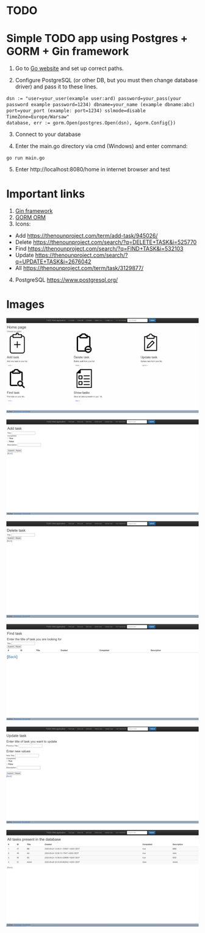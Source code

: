 # TODO

# Simple TODO app using Postgres + GORM + Gin framework

1. Go to [Go website](https://golang.org/) and set up correct paths.

2. Configure PostgreSQL (or other DB, but you must then change database driver) and pass it to these lines.

```
dsn := "user=your_user(example user:ard) password=your_pass(your password example password=1234) dbname=your_name (example dbname:abc) port=your_port (example: port=1234) sslmode=disable TimeZone=Europe/Warsaw"
database, err := gorm.Open(postgres.Open(dsn), &gorm.Config{})
```

3. Connect to your database

4. Enter the main.go directory via cmd (Windows) and enter command:

```
go run main.go
```

5. Enter http://localhost:8080/home in internet browser and test 


# Important links

1. [Gin framework](https://github.com/gin-gonic/gin)
2. [GORM ORM](https://github.com/go-gorm/gorm)
3. Icons:
  * Add https://thenounproject.com/term/add-task/945026/
  * Delete https://thenounproject.com/search/?q=DELETE+TASK&i=525770
  * Find https://thenounproject.com/search/?q=FIND+TASK&i=532103
  * Update https://thenounproject.com/search/?q=UPDATE+TASK&i=2676042
  * All https://thenounproject.com/term/task/3129877/
4. PostgreSQL https://www.postgresql.org/

# Images

![Main page](https://raw.githubusercontent.com/sebsm/TODO/dev/images/Main.PNG)

![Add page](https://raw.githubusercontent.com/sebsm/TODO/dev/images/Add.PNG)

![Delete page](https://raw.githubusercontent.com/sebsm/TODO/dev/images/Delete.PNG)

![Find page](https://raw.githubusercontent.com/sebsm/TODO/dev/images/Find.PNG)

![Update page](https://raw.githubusercontent.com/sebsm/TODO/dev/images/Update.PNG)

![All page](https://raw.githubusercontent.com/sebsm/TODO/dev/images/All.PNG)

